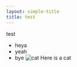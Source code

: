 ```yaml
---
layout: simple-title
title: test
---
```

test
* heya 
*  yeah
*  bye
![cat](https://d17fnq9dkz9hgj.cloudfront.net/uploads/2012/11/153558006-tips-healthy-cat-632x475.jpg)
Here is a cat
